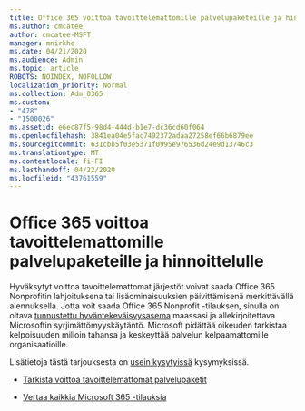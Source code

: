 ```yaml
---
title: Office 365 voittoa tavoittelemattomille palvelupaketeille ja hinnoittelulle
ms.author: cmcatee
author: cmcatee-MSFT
manager: mnirkhe
ms.date: 04/21/2020
ms.audience: Admin
ms.topic: article
ROBOTS: NOINDEX, NOFOLLOW
localization_priority: Normal
ms.collection: Adm_O365
ms.custom:
- "478"
- "1500026"
ms.assetid: e6ec87f5-98d4-444d-b1e7-dc36cd60f064
ms.openlocfilehash: 3841ea04e5fac7492372adaa27258ef66b6879ee
ms.sourcegitcommit: 631cbb5f03e5371f0995e976536d24e9d13746c3
ms.translationtype: MT
ms.contentlocale: fi-FI
ms.lasthandoff: 04/22/2020
ms.locfileid: "43761559"
---
```

# <a name="office-365-for-nonprofit-plans-and-pricing"></a>Office 365 voittoa tavoittelemattomille palvelupaketeille ja hinnoittelulle

Hyväksytyt voittoa tavoittelemattomat järjestöt voivat saada Office 365 Nonprofitin lahjoituksena tai lisäominaisuuksien päivittämisenä merkittävällä alennuksella. Jotta voit saada Office 365 Nonprofit -tilauksen, sinulla on oltava [tunnustettu hyväntekeväisyysasema](https://go.microsoft.com/fwlink/p/?LinkID=330253) maassasi ja allekirjoitettava Microsoftin syrjimättömyyskäytäntö. Microsoft pidättää oikeuden tarkistaa kelpoisuuden milloin tahansa ja keskeyttää palvelun kelpaamattomille organisaatioille.
  
Lisätietoja tästä tarjouksesta on [usein kysytyissä](https://products.office.com/nonprofit/office-365-nonprofit) kysymyksissä.
  
- [Tarkista voittoa tavoittelemattomat palvelupaketit](https://products.office.com/nonprofit/office-365-nonprofit-plans-and-pricing?tab=1)

- [Vertaa kaikkia Microsoft 365 -tilauksia](https://products.office.com/business/compare-more-office-365-for-business-plans)